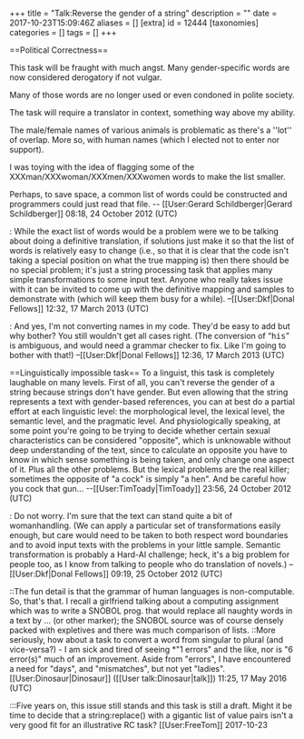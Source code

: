 +++
title = "Talk:Reverse the gender of a string"
description = ""
date = 2017-10-23T15:09:46Z
aliases = []
[extra]
id = 12444
[taxonomies]
categories = []
tags = []
+++

==Political Correctness==

This task will be fraught with much angst.  Many gender-specific words are now considered derogatory if not vulgar. 

Many of those words are no longer used or even condoned in polite society.   

The task will require a translator in context, something way above my ability.

The male/female names of various animals is problematic as there's a ''lot'' of overlap.  More so, with human names (which I elected not to enter nor support).

I was toying with the idea of flagging some of the XXXman/XXXwoman/XXXmen/XXXwomen words to make the list smaller.

Perhaps, to save space, a common list of words could be constructed and programmers could just read that file. -- [[User:Gerard Schildberger|Gerard Schildberger]] 08:18, 24 October 2012 (UTC)

: While the exact list of words would be a problem were we to be talking about doing a definitive translation, if solutions just make it so that the list of words is relatively easy to change (i.e., so that it is clear that the code isn't taking a special position on what the true mapping is) then there should be no special problem; it's just a string processing task that applies many simple transformations to some input text. Anyone who really takes issue with it can be invited to come up with the definitive mapping and samples to demonstrate with (which will keep them busy for a while). –[[User:Dkf|Donal Fellows]] 12:32, 17 March 2013 (UTC)

: And yes, I'm not converting names in my code. They'd be easy to add but why bother? You still wouldn't get all cases right. (The conversion of “<tt>his</tt>” is ambiguous, and would need a grammar checker to fix. Like I'm going to bother with that!) –[[User:Dkf|Donal Fellows]] 12:36, 17 March 2013 (UTC)

==Linguistically impossible task==
To a linguist, this task is completely laughable on many levels.  First of all, you can't reverse the gender of a string because strings don't have gender.  But even allowing that the string represents a text with gender-based references, you can at best do a partial effort at each linguistic level: the morphological level, the lexical level, the semantic level, and the pragmatic level.  And physiologically speaking, at some point you're going to be trying to decide whether certain sexual characteristics can be considered "opposite", which is unknowable without deep understanding of the text, since to calculate an opposite you have to know in which sense something is being taken, and only change one aspect of it.  Plus all the other problems.  But the lexical problems are the real killer; sometimes the opposite of "a cock" is simply "a hen".  And be careful how you cock that gun...  --[[User:TimToady|TimToady]] 23:56, 24 October 2012 (UTC)

: Do not worry. I'm sure that the text can stand quite a bit of womanhandling. (We can apply a particular set of transformations easily enough, but care would need to be taken to both respect word boundaries and to avoid input texts with the problems in your little sample. Semantic transformation is probably a Hard-AI challenge; heck, it's a big problem for people too, as I know from talking to people who do translation of novels.) –[[User:Dkf|Donal Fellows]] 09:19, 25 October 2012 (UTC)

::The fun detail is that the grammar of human languages is non-computable. So, that's that. I recall a girlfriend talking about a computing assignment which was to write a SNOBOL prog. that would replace all naughty words in a text by ... (or other marker); the SNOBOL source was of course densely packed with expletives and there was much comparison of lists.
::More seriously, how about a task to convert a word from singular to plural (and vice-versa?) - I am sick and tired of seeing *"1 errors" and the like, nor is "6 error(s)" much of an improvement. Aside from "errors", I have encountered a need for "days", and  "mismatches", but not yet "ladies". [[User:Dinosaur|Dinosaur]] ([[User talk:Dinosaur|talk]]) 11:25, 17 May 2016 (UTC)

:::Five years on, this issue still stands and this task is still a draft.  Might it be time to decide that a string:replace() with a gigantic list of value pairs isn't a very good fit for an illustrative RC task?  [[User:FreeTom]] 2017-10-23
